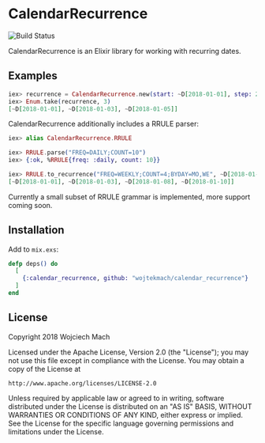 # CalendarRecurrence

![Build Status](https://github.com/wojtekmach/calendar_recurrence/actions/workflows/ci.yml/badge.svg)

CalendarRecurrence is an Elixir library for working with recurring dates.

## Examples

```elixir
iex> recurrence = CalendarRecurrence.new(start: ~D[2018-01-01], step: 2)
iex> Enum.take(recurrence, 3)
[~D[2018-01-01], ~D[2018-01-03], ~D[2018-01-05]]
```

CalendarRecurrence additionally includes a RRULE parser:

```elixir
iex> alias CalendarRecurrence.RRULE

iex> RRULE.parse("FREQ=DAILY;COUNT=10")
iex> {:ok, %RRULE{freq: :daily, count: 10}}
```

```elixir
iex> RRULE.to_recurrence("FREQ=WEEKLY;COUNT=4;BYDAY=MO,WE", ~D[2018-01-01]) |> Enum.to_list()
[~D[2018-01-01], ~D[2018-01-03], ~D[2018-01-08], ~D[2018-01-10]]
```

Currently a small subset of RRULE grammar is implemented, more support coming soon.

## Installation

Add to `mix.exs`:

```elixir
defp deps() do
  [
    {:calendar_recurrence, github: "wojtekmach/calendar_recurrence"}
  ]
end
```

## License

Copyright 2018 Wojciech Mach

Licensed under the Apache License, Version 2.0 (the "License");
you may not use this file except in compliance with the License.
You may obtain a copy of the License at

    http://www.apache.org/licenses/LICENSE-2.0

Unless required by applicable law or agreed to in writing, software
distributed under the License is distributed on an "AS IS" BASIS,
WITHOUT WARRANTIES OR CONDITIONS OF ANY KIND, either express or implied.
See the License for the specific language governing permissions and
limitations under the License.
